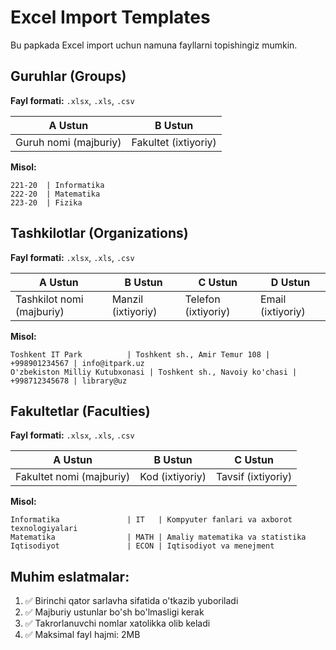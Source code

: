 # Excel Import Templates

Bu papkada Excel import uchun namuna fayllarni topishingiz mumkin.

## Guruhlar (Groups)

**Fayl formati:** `.xlsx`, `.xls`, `.csv`

| A Ustun | B Ustun |
|---------|---------|
| Guruh nomi (majburiy) | Fakultet (ixtiyoriy) |

**Misol:**
```
221-20  | Informatika
222-20  | Matematika
223-20  | Fizika
```

## Tashkilotlar (Organizations)

**Fayl formati:** `.xlsx`, `.xls`, `.csv`

| A Ustun | B Ustun | C Ustun | D Ustun |
|---------|---------|---------|---------|
| Tashkilot nomi (majburiy) | Manzil (ixtiyoriy) | Telefon (ixtiyoriy) | Email (ixtiyoriy) |

**Misol:**
```
Toshkent IT Park          | Toshkent sh., Amir Temur 108 | +998901234567 | info@itpark.uz
O'zbekiston Milliy Kutubxonasi | Toshkent sh., Navoiy ko'chasi | +998712345678 | library@uz
```

## Fakultetlar (Faculties)

**Fayl formati:** `.xlsx`, `.xls`, `.csv`

| A Ustun | B Ustun | C Ustun |
|---------|---------|---------|
| Fakultet nomi (majburiy) | Kod (ixtiyoriy) | Tavsif (ixtiyoriy) |

**Misol:**
```
Informatika               | IT   | Kompyuter fanlari va axborot texnologiyalari
Matematika                | MATH | Amaliy matematika va statistika
Iqtisodiyot               | ECON | Iqtisodiyot va menejment
```

## Muhim eslatmalar:

1. ✅ Birinchi qator sarlavha sifatida o'tkazib yuboriladi
2. ✅ Majburiy ustunlar bo'sh bo'lmasligi kerak
3. ✅ Takrorlanuvchi nomlar xatolikka olib keladi
4. ✅ Maksimal fayl hajmi: 2MB

